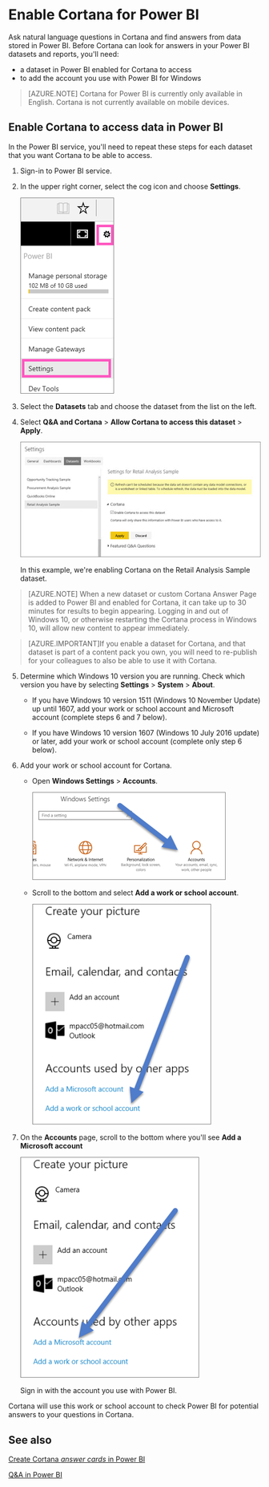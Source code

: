 ﻿<properties
   pageTitle="Activate Cortana for Power BI"
   description="Use Cortana with Power BI to get answers from your data. Activate Cortana for each Power BI dataset and then enable Cortana to access your datasets from mobile devices."
   services="powerbi"
   documentationCenter=""
   authors="mihart"  
   manager="mblythe"
   editor=""/>

<tags
   ms.service="powerbi"
   ms.devlang="NA"
   ms.topic="article"
   ms.tgt_pltfrm="NA"
   ms.workload="powerbi"
   ms.date="11/16/2015"
   ms.author="mihart"/>


# Enable Cortana for Power BI

Ask natural language questions in Cortana and find answers from data stored in Power BI. Before Cortana can look for answers in your Power BI datasets and reports, you'll need:
- a dataset in Power BI enabled for Cortana to access
- to add the account you use with Power BI for Windows

>[AZURE.NOTE]  Cortana for Power BI is currently only available in English. Cortana is not currently available on mobile devices.

## Enable Cortana to access data in Power BI
In the Power BI service, you'll need to repeat these steps for each dataset that you want Cortana to be able to access.

1. Sign-in to Power BI service.

2. In the upper right corner, select the cog icon and choose **Settings**.

    ![](media/powerbi-service-cortana-enable/power-bi-cortana-settings.png)

3. Select the **Datasets** tab and choose the dataset from the list on the left.

4.  Select **Q&A and Cortana** > **Allow Cortana to access this dataset** > **Apply**.

    ![](media/powerbi-service-cortana-enable/PBI_cortana-enable.jpg)

    In this example, we're enabling Cortana on the Retail Analysis Sample dataset.

>[AZURE.NOTE] When a new dataset or custom Cortana Answer Page is added to Power BI and enabled for Cortana, it can take up to 30 minutes for results to begin appearing. Logging in and out of Windows 10, or otherwise restarting the Cortana process in Windows 10, will allow new content to appear immediately.

>[AZURE.IMPORTANT]If you enable a dataset for Cortana, and that dataset is part of a content pack you own, you will need to re-publish for your colleagues to also be able to use it with Cortana.

5.  Determine which Windows 10 version you are running. Check which version you have by selecting **Settings** > **System** > **About**.

    - If you have Windows 10 version 1511 (Windows 10 November Update) up until 1607, add your work or school account and Microsoft account (complete steps 6 and 7 below).

    - If you have Windows 10 version 1607 (Windows 10 July 2016 update) or later, add your work or school account (complete only step 6 below).

6.  Add your work or school account for Cortana.

    - Open **Windows Settings** > **Accounts**.

        ![](media/powerbi-service-cortana-enable/power-bi-windows-accounts.png)

    -   Scroll to the bottom and select **Add a work or school account**.

        ![](media/powerbi-service-cortana-enable/power-bi-add-work-account.png)

7.  On the **Accounts** page, scroll to the bottom where you'll see **Add a Microsoft account**

    ![](media/powerbi-service-cortana-enable/power-bi-add-microsoft-account.png)

    Sign in with the account you use with Power BI.

Cortana will use this work or school account to check Power BI for potential answers to your questions in Cortana. 


## See also
[Create Cortana *answer cards* in Power BI](powerbi-service-cortana-desktop-entity-cards.md)

[Q&A in Power BI](powerbi-service-q-and-a.md)
